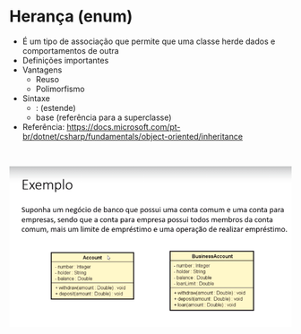 # Herança (enum)

- É um tipo de associação que permite que uma classe herde dados e
comportamentos de outra
- Definições importantes
- Vantagens
  - Reuso
  - Polimorfismo
- Sintaxe
  - : (estende)
  - base (referência para a superclasse)
- Referência: https://docs.microsoft.com/pt-br/dotnet/csharp/fundamentals/object-oriented/inheritance

<br>

<p align="center">
  <img src="/img/1.png">
</p>

<br>

<!-- 
```c#
class Order
{
  public int Id { get; set; }
  public DateTime Moment { get; set; }
  public OrderStatus Status { get; set; }
}
```

```c#
enum OrderStatus : int 
{
  PendingPayment = 0,
  Processing = 1,
  Shipped = 2,
  Delivered = 3
}
```

<br>

### Conversão de string para enum
1. Convertemos de string para enumeração deste jeito:
```c#
OrderStatus os = Enum.Parse<OrderStatus>("Delivered");
```

<br>

2. Se não funcionar na sua versão do C#, podemos tentar deste jeito:
```c#
OrderStatus os = (OrderStatus)Enum.Parse(typeof(OrderStatus), "Delivered");
```

<br>


3. Há ainda uma terceira forma:
```c#
  OrderStatus os;
  Enum.TryParse("Delivered", out os);
```


# Composição

 É um tipo de associação que permite que um objeto contenha outro
- Relação "tem-um" ou "tem-vários"
- Vantagens
  - Organização: divisão de responsabilidades
  - Coesão
  - Flexibilidade
  - Reuso
- >Nota: embora o símbolo UML para composição (todo-parte) seja o diamante preto, neste contexto estamos chamando de composição qualquer associação tipo "tem-um" e "tem-muitos".

<br>

# Exercícios
1. Ler os dados de um trabalhador com N contratos (N fornecido pelo usuário). Depois, solicitar do usuário um mês e mostrar qual foi o salário do funcionário nesse mês, conforme exemplo.

<p align="center">
  <img src="/img/2.png">
</p>

<br>
  
<h3>SAÍDA:</h3>
<p align="center">
  <img src="/img/3.png">
</p>

2.  -->
